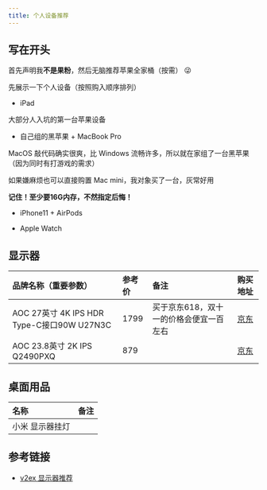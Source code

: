 ```yaml
---
title: 个人设备推荐
---
```


## 写在开头

首先声明我**不是果粉**，然后无脑推荐苹果全家桶（按需） 😜

先展示一下个人设备（按照购入顺序排列）

- iPad

大部分人入坑的第一台苹果设备

- 自己组的黑苹果 + MacBook Pro

MacOS 敲代码确实很爽，比 Windows 流畅许多，所以就在家组了一台黑苹果（因为同时有打游戏的需求）

如果嫌麻烦也可以直接购置 Mac mini，我对象买了一台，灰常好用

**记住！至少要16G内存，不然指定后悔！**

- iPhone11 + AirPods

- Apple Watch

## 显示器

| 品牌名称（重要参数）                             | 参考价  | 备注                    | 购买地址                                        |
| :------------------------------------- | :--- | :-------------------- | :------------------------------------------ |
| AOC 27英寸 4K IPS HDR Type-C接口90W U27N3C | 1799 | 买于京东618，双十一的价格会便宜一百左右 | [京东](https://item.jd.com/100011740619.html) |
| AOC 23.8英寸 2K IPS Q2490PXQ             | 879  |                       | [京东](https://item.jd.com/5375281.html)      |

## 桌面用品

| 名称       | 备注 |
| :------- | :- |
| 小米 显示器挂灯 |    |

## 参考链接

- [v2ex 显示器推荐](https://www.google.com/search?q=site:v2ex.com/t%20%E6%98%BE%E7%A4%BA%E5%99%A8)
